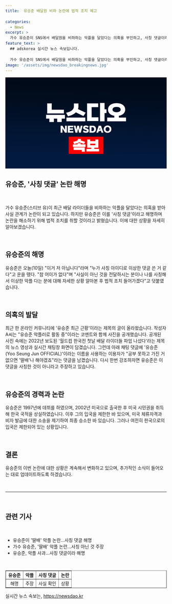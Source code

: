 ```yaml
---
title:  유승준 배달원 비하 논란에 법적 조치 예고

categories:
  - News
excerpt: >
  가수 유승준이 SNS에서 배달원을 비하하는 악플을 달았다는 의혹을 부인하고, 사칭 댓글이라고 주장했다. 최근 온라인 커뮤니티에는 유승준의 배달원을 비하하는 코멘트와 함께 사진이 올라와 논란이 되고 있다. 이에 대해 유승준은 사칭된 댓글에 대해 법적 조치를 취할 것이라고 밝혔다. 유승준은 1997년에 데뷔하여 미국 시민권을 취득한 후, 한국 국적을 상실한 사실이 있으며, 최근에는 비자 발급과 관련한 소송에서 승소한 바 있다.
feature_text: >
  ## adskorea 실시간 뉴스 속보입니다.

  가수 유승준이 SNS에서 배달원을 비하하는 악플을 달았다는 의혹을 부인하고, 사칭 댓글이라고 주장했다. 최근 온라인 커뮤니티에는 유승준의 배달원을 비하하는 코멘트와 함께 사진이 올라와 논란이 되고 있다. 이에 대해 유승준은 사칭된 댓글에 대해 법적 조치를 취할 것이라고 밝혔다. 유승준은 1997년에 데뷔하여 미국 시민권을 취득한 후, 한국 국적을 상실한 사실이 있으며, 최근에는 비자 발급과 관련한 소송에서 승소한 바 있다.
image: '/assets/img/newsdao_breakingnews.jpg'
---
```


<p><img src="/assets/img/newsdao_breakingnews.jpg" alt="adskorea 속보" /></p>

<h2>유승준, '사칭 댓글' 논란 해명</h2>

<p data-ke-size="size16">&nbsp;</p>

<p>가수 유승준(스티브 유)이 최근 배달 라이더들을 비하하는 악플을 달았다는 의혹을 받아 사실 관계가 논란이 되고 있습니다. 하지만 유승준은 이를 '사칭 댓글'이라고 해명하며 논란을 해소하기 위해 법적 조치를 취할 것이라고 밝혔습니다. 이에 대한 상황을 자세히 알아보겠습니다.</p>

<p data-ke-size="size16">&nbsp;</p>

<h2 data-ke-size="size26">유승준의 해명</h2>

<p data-ke-size="size16">유승준은 오늘(10일) "이거 저 아닙니다"라며 "누가 사칭 아이디로 이상한 댓글 쓴 거 같다"고 운을 뗐다. "참 어이가 없다"며 "사실이 아닌 것을 전달하시는 분이나 나를 사칭해서 이상한 악플 다는 분에 대해 자세한 상황 알아본 후 법적 조치 들어가겠다"고 덧붙였습니다.</p>

<p data-ke-size="size16">&nbsp;</p>

<h2 data-ke-size="size26">의혹의 발달</h2>

<p data-ke-size="size16">최근 한 온라인 커뮤니티에 '유승준 최근 근황'이라는 제목의 글이 올라왔습니다. 작성자 A씨는 "유승준 악플러로 활동 중"이라는 코멘트와 함께 사진을 공개했습니다. 공개된 사진 속에는 2022년 보도된 '월드컵 한국전 첫날 배달 라이더들 파업 나섰다'라는 제목의 뉴스 영상과 실시간 채팅창 화면이 담겼습니다. 그런데 아래 채팅 댓글에 '유승준 (Yoo Seung Jun OFFICIAL)'이라는 이름을 사용하는 이용자가 "공부 못하고 가진 거 없으면 '딸배'나 해야겠죠"라는 댓글을 남겼습니다. 다시 한번 강조하자면 유승준은 이 댓글을 사칭한 것이 아니라고 주장하고 있습니다.</p>

<p data-ke-size="size16">&nbsp;</p>

<h2 data-ke-size="size26">유승준의 경력과 논란</h2>

<p data-ke-size="size16">유승준은 1997년에 데뷔를 하였으며, 2002년 미국으로 출국한 후 미국 시민권을 취득해 한국 국적을 상실하였습니다. 이후 그의 입국을 제한한 바 있으며, 미국 체류자격과 비자 발급에 대한 소송을 제기하여 최종 승소한 바 있습니다. 그러나 여전히 한국으로의 입국은 제한되어 있는 상황입니다.</p>

<p data-ke-size="size16">&nbsp;</p>

<h2 data-ke-size="size26">결론</h2>

<p data-ke-size="size16">유승준의 이번 논란에 대한 상황은 계속해서 변화하고 있으며, 추가적인 소식이 들어오는 대로 업데이트하도록 하겠습니다.</p>

<p data-ke-size="size16">&nbsp;</p>

<hr>

<p data-ke-size="size16">&nbsp;</p>

<h2 data-ke-size="size26">관련 기사</h2>

<p data-ke-size="size16">&nbsp;</p>

<ul>
<li>유승준이 '딸배' 악플 논란…사칭 댓글 해명</li>
<li>가수 유승준, '딸배' 악플 논란...사칭 아닌 것 주장</li>
<li>유승준, 악플 사과…사칭 댓글이라 해명</li>
</ul>

<p data-ke-size="size16">&nbsp;</p>

<table style="width: 100%;" border="1">
<tbody>
<tr>
<td style="text-align: center; height: 17px;"><b>유승준</b></td>
<td style="text-align: center; height: 17px;"><b>악플</b></td>
<td style="text-align: center; height: 17px;"><b>사칭 댓글</b></td>
<td style="text-align: center; height: 17px;"><b>논란</b></td>
</tr>
<tr>
<td style="text-align: center;">해명</td>
<td style="text-align: center;">주장</td>
<td style="text-align: center;">사실 확인</td>
<td style="text-align: center;">상황</td>
</tr>
</tbody>
</table>
실시간 뉴스 속보는, <a href="https://newsdao.kr" rel="dofollow">https://newsdao.kr</a>


